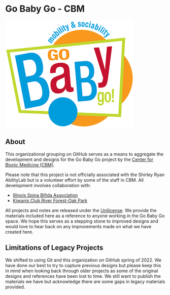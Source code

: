 # Go Baby Go - CBM

![Go Baby Go](logo.png)

## About

This organizational grouping on GitHub serves as a means to aggregate the development and designs 
for the Go Baby Go project by the [Center for Bionic Medicine (CBM)](https://www.sralab.org/research/labs/bionic-medicine).

Please note that this project is not officially associated with the Shirley Ryan AbilityLab but is 
a volunteer effort by some of the staff in CBM. All development involves collaboration with:
   - [Illinois Spina Bifida Association](https://i-sba.org)
   - [Kiwanis Club River Forest-Oak Park](https://www.kiwanisclubrfop.org)

All projects and notes are released under the [Unilicense](LICENSE). We provide the 
materials included here as a reference to anyone working in the Go Baby Go space. We hope this 
serves as a stepping stone to improved designs and would love to hear back on any improvements 
made on what we have created here.


## Limitations of Legacy Projects

We shifted to using Git and this organization on GitHub spring of 2022. We have done our best to 
try to capture previous designs but please keep this in mind when looking back through older 
projects as some of the original designs and references have been lost to time. We still want to 
publish the materials we have but acknowledge there are some gaps in legacy materials provided.


